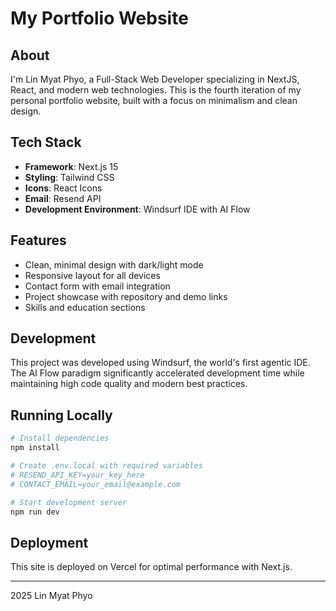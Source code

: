 # My Portfolio Website

## About

I'm Lin Myat Phyo, a Full-Stack Web Developer specializing in NextJS, React, and modern web technologies. This is the fourth iteration of my personal portfolio website, built with a focus on minimalism and clean design.

## Tech Stack

- **Framework**: Next.js 15
- **Styling**: Tailwind CSS
- **Icons**: React Icons
- **Email**: Resend API
- **Development Environment**: Windsurf IDE with AI Flow

## Features

- Clean, minimal design with dark/light mode
- Responsive layout for all devices
- Contact form with email integration
- Project showcase with repository and demo links
- Skills and education sections

## Development

This project was developed using Windsurf, the world's first agentic IDE. The AI Flow paradigm significantly accelerated development time while maintaining high code quality and modern best practices.

## Running Locally

```bash
# Install dependencies
npm install

# Create .env.local with required variables
# RESEND_API_KEY=your_key_here
# CONTACT_EMAIL=your_email@example.com

# Start development server
npm run dev
```

## Deployment

This site is deployed on Vercel for optimal performance with Next.js.

---

 2025 Lin Myat Phyo